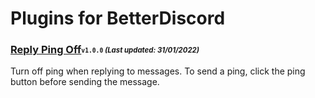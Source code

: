 # Plugins for BetterDiscord

### [Reply Ping Off](/ReplyPingOff.plugin.ts)<sub><sup>`v1.0.0` *(Last updated: 31/01/2022)*</sup></sub>
Turn off ping when replying to messages. To send a ping, click the ping button before sending the message.
